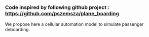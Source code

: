 ### Code inspired by following github project : https://github.com/pszemsza/plane_boarding 
We propose here a cellular automation model to simulate passenger deboarding. 
